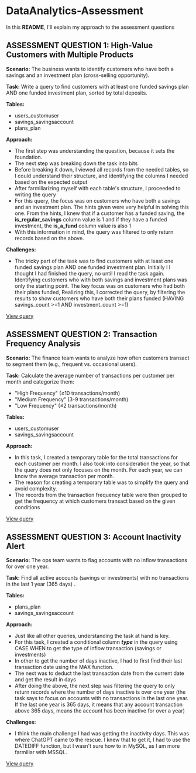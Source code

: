 # DataAnalytics-Assessment

In this **README**, I'll explain my approach to the assessment questions

## ASSESSMENT QUESTION 1: High-Value Customers with Multiple Products
**Scenario:** The business wants to identify customers who have both a savings and an investment plan (cross-selling opportunity).

**Task:** Write a query to find customers with at least one funded savings plan AND one funded investment plan, sorted by total deposits.

**Tables:**
* users_customuser
* savings_savingsaccount
* plans_plan

**Approach:**
* The first step was understanding the question, because it sets the foundation.
* The next step was breaking down the task into bits
* Before breaking it down, I viewed all records from the needed tables, so I could understand their structure, and identifying the columns I needed based on the expected output
* After farmiliarizing myself with each table's structure, I proceeded to writing the query
* For this query, the focus was on customers who have both a savings and an investment plan. The hints given were very helpful in solving this one. From the hints, I knew that if a customer has a funded saving, the **is_regular_savings** column value is 1 and if they have a funded investment, the **is_a_fund** column value is also 1
* With this information in mind, the query was filtered to only return records based on the above.

**Challenges:**
* The tricky part of the task was to find customers with at least one funded savings plan AND one funded investment plan. Initially I I thought I had finished the query, no until I read the task again. Identifying customers who with both savings and investment plans was only the starting point. The key focus was on customers who had both their plans funded, Realizing this, I corrected the query, by filtering the results to show customers who have both their plans funded (HAVING savings_count >=1 AND investment_count >=1)

[View query](https://github.com/SandraAsagade/DataAnalytics-Assessment/blob/main/Assessment_Q1.sql)


## ASSESSMENT QUESTION 2: Transaction Frequency Analysis
**Scenario:** The finance team wants to analyze how often customers transact to segment them (e.g., frequent vs. occasional users).

**Task:** Calculate the average number of transactions per customer per month and categorize them:
* "High Frequency" (≥10 transactions/month)
* "Medium Frequency" (3-9 transactions/month)
* "Low Frequency" (≤2 transactions/month)

**Tables:**
* users_customuser
* savings_savingsaccount

**Approach:**
* In this task, I created a temporary table for the total transactions for each customer per month. I also took into consideration the year, so that the query does not only focuses on the month. For each year, we can know the average transaction per month.
* The reason for creating a temporary table was to simplify the query and avoid complexity.
* The records from the transaction frequency table were then grouped to get the frequency at which customers transact based on the given conditions

[View query](https://github.com/SandraAsagade/DataAnalytics-Assessment/blob/main/Assessment_Q2.sql)

## ASSESSMENT QUESTION 3: Account Inactivity Alert
**Scenario:** The ops team wants to flag accounts with no inflow transactions for over one year.

**Task:** Find all active accounts (savings or investments) with no transactions in the last 1 year (365 days) .

**Tables:**
* plans_plan
* savings_savingsaccount

**Approach:**
* Just like all other queries, understanding the task at hand is key.
* For this task, I created a conditional column ***type*** in the query using CASE WHEN to get the type of inflow transaction (savings or investments)
* In other to get the number of days inactive, I had to first find their last transaction date using the MAX function.
* The next was to deduct the last transaction date from the current date and get the result in days
* After doing the above, the next step was filtering the query to only return records where the number of days inactive is over one year (the task says to focus on accounts with no transactions in the last one year. If the last one year is 365 days, it means that any account transaction above 365 days, means the account has been inactive for over a year)

**Challenges:**
* I think the main challenge I had was getting the inactivity days. This was where ChatGPT came to the rescue. I knew that to get it, I had to use the DATEDIFF function, but I wasn't sure how to in MySQL, as I am more farmiliar with MSSQL.

[View query](https://github.com/SandraAsagade/DataAnalytics-Assessment/blob/main/Assessment_Q3.sql)
